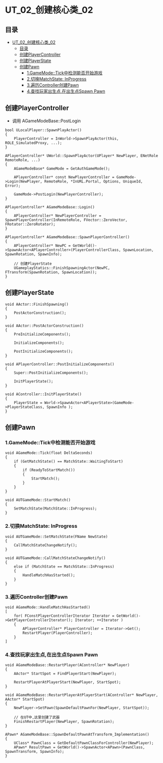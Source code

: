 # UT_02_创建核心类_02
## 目录
- [UT_02_创建核心类_02](#ut_02_创建核心类_02)
    - [目录](#目录)
    - [创建PlayerController](#创建playercontroller)
    - [创建PlayerState](#创建playerstate)
    - [创建Pawn](#创建pawn)
        - [1.GameMode::Tick中检测能否开始游戏](#1gamemodetick中检测能否开始游戏)
        - [2.切换MatchState: InProgress](#2切换matchstate-inprogress)
        - [3.遍历Controller创建Pawn](#3遍历controller创建pawn)
        - [4.查找玩家出生点,在出生点Spawn Pawn](#4查找玩家出生点在出生点spawn-pawn)

## 创建PlayerController  
+ 调用 AGameModeBase::PostLogin
```
bool ULocalPlayer::SpawnPlayActor()
{
    PlayerController = InWorld->SpawnPlayActor(this, ROLE_SimulatedProxy, ...);
}

APlayerController* UWorld::SpawnPlayActor(UPlayer* NewPlayer, ENetRole RemoteRole, ...)
{
    AGameModeBase* GameMode = GetAuthGameMode();

    APlayerController* const NewPlayerController = GameMode->Login(NewPlayer, RemoteRole, *InURL.Portal, Options, UniqueId, Error);

    GameMode->PostLogin(NewPlayerController);
}

APlayerController* AGameModeBase::Login()
{
    APlayerController* NewPlayerController = SpawnPlayerController(InRemoteRole, FVector::ZeroVector, FRotator::ZeroRotator);
}

APlayerController* AGameModeBase::SpawnPlayerController()
{
    APlayerController* NewPC = GetWorld()->SpawnActor<APlayerController>(PlayerControllerClass, SpawnLocation, SpawnRotation, SpawnInfo);

    // 创建PlayerState
    UGameplayStatics::FinishSpawningActor(NewPC, FTransform(SpawnRotation, SpawnLocation));
}
```

## 创建PlayerState
```
void AActor::FinishSpawning()
{
    PostActorConstruction();
}

void AActor::PostActorConstruction()
{
    PreInitializeComponents();

    InitializeComponents();

    PostInitializeComponents();
}
```

```
void APlayerController::PostInitializeComponents()
{
	Super::PostInitializeComponents();

    InitPlayerState();
}

void AController::InitPlayerState()
{
    PlayerState = World->SpawnActor<APlayerState>(GameMode->PlayerStateClass, SpawnInfo );
}
```

## 创建Pawn
### 1.GameMode::Tick中检测能否开始游戏
```
void AGameMode::Tick(float DeltaSeconds)
{
	if (GetMatchState() == MatchState::WaitingToStart)
	{
		if (ReadyToStartMatch())
		{
			StartMatch();
		}
	}
}

void AUTGameMode::StartMatch()
{
    SetMatchState(MatchState::InProgress);
}
```

### 2.切换MatchState: InProgress
```
void AUTGameMode::SetMatchState(FName NewState)
{
    CallMatchStateChangeNotify();
}

void AUTGameMode::CallMatchStateChangeNotify()
{
	else if (MatchState == MatchState::InProgress)
	{
		HandleMatchHasStarted();
	}
}
```

### 3.遍历Controller创建Pawn
```
void AGameMode::HandleMatchHasStarted()
[
    for( FConstPlayerControllerIterator Iterator = GetWorld()->GetPlayerControllerIterator(); Iterator; ++Iterator )
    {
        APlayerController* PlayerController = Iterator->Get();
        RestartPlayer(PlayerController);
    }
]
```

### 4.查找玩家出生点,在出生点Spawn Pawn
```
void AGameModeBase::RestartPlayer(AController* NewPlayer)
{
    AActor* StartSpot = FindPlayerStart(NewPlayer);

    RestartPlayerAtPlayerStart(NewPlayer, StartSpot);
}

void AGameModeBase::RestartPlayerAtPlayerStart(AController* NewPlayer, AActor* StartSpot)
{
    NewPlayer->SetPawn(SpawnDefaultPawnFor(NewPlayer, StartSpot));

    // 在UT中,这里创建了武器
    FinishRestartPlayer(NewPlayer, SpawnRotation);
}

APawn* AGameModeBase::SpawnDefaultPawnAtTransform_Implementation()
{
    UClass* PawnClass = GetDefaultPawnClassForController(NewPlayer);
	APawn* ResultPawn = GetWorld()->SpawnActor<APawn>(PawnClass, SpawnTransform, SpawnInfo);
}
```